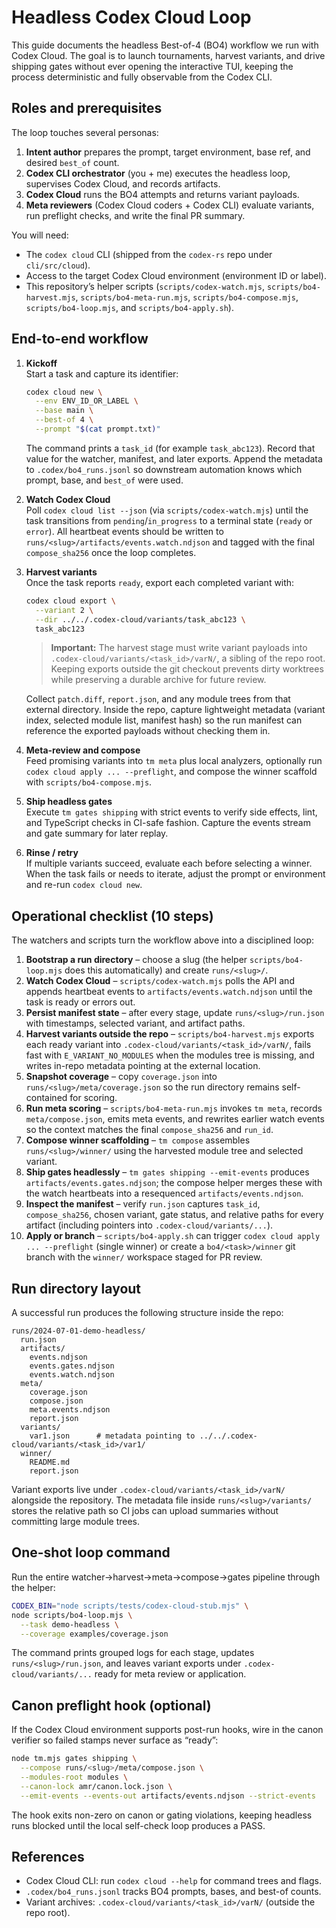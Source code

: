 # Headless Codex Cloud Loop

This guide documents the headless Best-of-4 (BO4) workflow we run with Codex
Cloud. The goal is to launch tournaments, harvest variants, and drive shipping
gates without ever opening the interactive TUI, keeping the process
deterministic and fully observable from the Codex CLI.

## Roles and prerequisites

The loop touches several personas:

1. **Intent author** prepares the prompt, target environment, base ref, and
   desired `best_of` count.
2. **Codex CLI orchestrator** (you + me) executes the headless loop, supervises
   Codex Cloud, and records artifacts.
3. **Codex Cloud** runs the BO4 attempts and returns variant payloads.
4. **Meta reviewers** (Codex Cloud coders + Codex CLI) evaluate variants, run
   preflight checks, and write the final PR summary.

You will need:

- The `codex cloud` CLI (shipped from the `codex-rs` repo under `cli/src/cloud`).
- Access to the target Codex Cloud environment (environment ID or label).
- This repository’s helper scripts (`scripts/codex-watch.mjs`,
  `scripts/bo4-harvest.mjs`, `scripts/bo4-meta-run.mjs`,
  `scripts/bo4-compose.mjs`, `scripts/bo4-loop.mjs`, and `scripts/bo4-apply.sh`).

## End-to-end workflow

1. **Kickoff**  
   Start a task and capture its identifier:
   ```bash
   codex cloud new \
     --env ENV_ID_OR_LABEL \
     --base main \
     --best-of 4 \
     --prompt "$(cat prompt.txt)"
   ```
   The command prints a `task_id` (for example `task_abc123`). Record that value
   for the watcher, manifest, and later exports. Append the metadata to
   `.codex/bo4_runs.jsonl` so downstream automation knows which prompt, base,
   and `best_of` were used.

2. **Watch Codex Cloud**  
   Poll `codex cloud list --json` (via `scripts/codex-watch.mjs`) until the
   task transitions from `pending`/`in_progress` to a terminal state
   (`ready` or `error`). All heartbeat events should be written to
   `runs/<slug>/artifacts/events.watch.ndjson` and tagged with the final
   `compose_sha256` once the loop completes.

3. **Harvest variants**  
   Once the task reports `ready`, export each completed variant with:
   ```bash
   codex cloud export \
     --variant 2 \
     --dir ../../.codex-cloud/variants/task_abc123 \
     task_abc123
   ```
   > **Important:** The harvest stage must write variant payloads into
   > `.codex-cloud/variants/<task_id>/varN/`, a sibling of the repo root. Keeping
   > exports outside the git checkout prevents dirty worktrees while preserving
   > a durable archive for future review.

   Collect `patch.diff`, `report.json`, and any module trees from that external
   directory. Inside the repo, capture lightweight metadata (variant index,
   selected module list, manifest hash) so the run manifest can reference the
   exported payloads without checking them in.

4. **Meta-review and compose**  
   Feed promising variants into `tm meta` plus local analyzers, optionally run
   `codex cloud apply ... --preflight`, and compose the winner scaffold with
   `scripts/bo4-compose.mjs`.

5. **Ship headless gates**  
   Execute `tm gates shipping` with strict events to verify side effects, lint,
   and TypeScript checks in CI-safe fashion. Capture the events stream and gate
   summary for later replay.

6. **Rinse / retry**  
   If multiple variants succeed, evaluate each before selecting a winner. When
   the task fails or needs to iterate, adjust the prompt or environment and
   re-run `codex cloud new`.

## Operational checklist (10 steps)

The watchers and scripts turn the workflow above into a disciplined loop:

1. **Bootstrap a run directory** – choose a slug (the helper
   `scripts/bo4-loop.mjs` does this automatically) and create `runs/<slug>/`.
2. **Watch Codex Cloud** – `scripts/codex-watch.mjs` polls the API and appends
   heartbeat events to `artifacts/events.watch.ndjson` until the task is ready
   or errors out.
3. **Persist manifest state** – after every stage, update
   `runs/<slug>/run.json` with timestamps, selected variant, and artifact paths.
4. **Harvest variants outside the repo** – `scripts/bo4-harvest.mjs` exports
   each ready variant into `.codex-cloud/variants/<task_id>/varN/`, fails fast
   with `E_VARIANT_NO_MODULES` when the modules tree is missing, and writes
   in-repo metadata pointing at the external location.
5. **Snapshot coverage** – copy `coverage.json` into `runs/<slug>/meta/coverage.json`
   so the run directory remains self-contained for scoring.
6. **Run meta scoring** – `scripts/bo4-meta-run.mjs` invokes `tm meta`, records
   `meta/compose.json`, emits meta events, and rewrites earlier watch events so
   the context matches the final `compose_sha256` and `run_id`.
7. **Compose winner scaffolding** – `tm compose` assembles
   `runs/<slug>/winner/` using the harvested module tree and selected variant.
8. **Ship gates headlessly** – `tm gates shipping --emit-events` produces
   `artifacts/events.gates.ndjson`; the compose helper merges these with the
   watch heartbeats into a resequenced `artifacts/events.ndjson`.
9. **Inspect the manifest** – verify `run.json` captures `task_id`,
   `compose_sha256`, chosen variant, gate status, and relative paths for every
   artifact (including pointers into `.codex-cloud/variants/...`).
10. **Apply or branch** – `scripts/bo4-apply.sh` can trigger
    `codex cloud apply ... --preflight` (single winner) or create a
    `bo4/<task>/winner` git branch with the `winner/` workspace staged for PR
    review.

## Run directory layout

A successful run produces the following structure inside the repo:

```
runs/2024-07-01-demo-headless/
  run.json
  artifacts/
    events.ndjson
    events.gates.ndjson
    events.watch.ndjson
  meta/
    coverage.json
    compose.json
    meta.events.ndjson
    report.json
  variants/
    var1.json      # metadata pointing to ../../.codex-cloud/variants/<task_id>/var1/
  winner/
    README.md
    report.json
```

Variant exports live under `.codex-cloud/variants/<task_id>/varN/` alongside the
repository. The metadata file inside `runs/<slug>/variants/` stores the relative
path so CI jobs can upload summaries without committing large module trees.

## One-shot loop command

Run the entire watcher→harvest→meta→compose→gates pipeline through the helper:

```bash
CODEX_BIN="node scripts/tests/codex-cloud-stub.mjs" \
node scripts/bo4-loop.mjs \
  --task demo-headless \
  --coverage examples/coverage.json
```

The command prints grouped logs for each stage, updates `runs/<slug>/run.json`,
and leaves variant exports under `.codex-cloud/variants/...` ready for meta
review or application.

## Canon preflight hook (optional)

If the Codex Cloud environment supports post-run hooks, wire in the canon
verifier so failed stamps never surface as “ready”:

```bash
node tm.mjs gates shipping \
  --compose runs/<slug>/meta/compose.json \
  --modules-root modules \
  --canon-lock amr/canon.lock.json \
  --emit-events --events-out artifacts/events.ndjson --strict-events
```

The hook exits non-zero on canon or gating violations, keeping headless runs
blocked until the local self-check loop produces a PASS.

## References

- Codex Cloud CLI: run `codex cloud --help` for command trees and flags.
- `.codex/bo4_runs.jsonl` tracks BO4 prompts, bases, and best-of counts.
- Variant archives: `.codex-cloud/variants/<task_id>/varN/` (outside the repo root).
